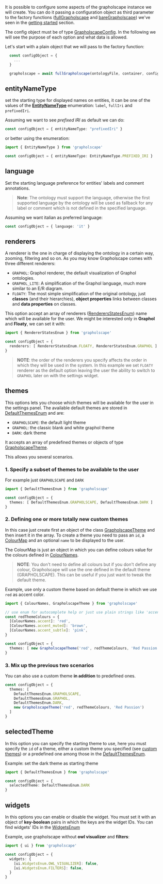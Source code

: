 It is possible to configure some aspects of the grapholscape instance we will create. You can do it passing a configuration object as third parameter to the factory functions ([fullGrapholscape](../functions/index.fullGrapholscape.htmlt) and [bareGrapholscape](../functions/index.bareGrapholscape.htmlt)) we've seen in the [getting started](./getting-started.html) section.

The config object must be of type [GrapholscapeConfig](../types/config.GrapholscapeConfig.html). In the following we will see the purpose of each option and what data is allowed.

Let's start with a plain object that we will pass to the factory function:
```ts
  const configObject = {
    ...
  }

  grapholscape = await fullGrapholscape(ontologyFile, container, configObject)
```

## entityNameType
set the starting type for displayed names on entities, it can be one of the values of the [**EntityNameType**](../enums/config.EntityNameType.html) enumeration: `label`, `fullIri` and `prefixedIri`.

Assuming we want to see *prefixed IRI* as default we can do:
```ts
const configObject = { entityNameType: "prefixedIri" }
```
or better using the enumeration:
```ts
import { EntityNameType } from 'grapholscape'

const configObject = { entityNameType: EntityNameType.PREFIXED_IRI }
```

## language
Set the starting language preference for entities' labels and comment annotations.
> **Note**: The ontology must support the language, otherwise the first supported language by the ontology will be used as fallback for any label or comment which is not defined in the specified language.

Assuming we want italian as preferred language:
```ts
const configObject = { language: 'it' }
```

## renderers
A renderer is the one in charge of displaying the ontology in a certain way, zooming, filtering and so on. As you may know Grapholscape comes with three different renderers:
- `GRAPHOL`: Graphol renderer, the default visualization of Graphol ontologies.
- `GRAPHOL_LITE`: A simplification of the Graphol language, much more similar to an E/R diagram.
- `FLOATY`: The most simple simplification of the original ontology, just **classes** (and their hierarchies), **object properties** links between classes and **data properties** on classes.

This option accept an array of renderers ([RenderersStatesEnum](../enums/model.RendererStatesEnum.html)) name which will be available for the user. We might be interested only in **Graphol** and **Floaty**, we can set it with:

```ts
import { RendererStatesEnum } from 'grapholscape'

const configObject = { 
  renderers: [ RendererStatesEnum.FLOATY, RendererStatesEnum.GRAPHOL ]
}
```
> **NOTE**: the order of the renderers you specify affects the order in which they will be used in the system. In this example we set `FLOATY` renderer as the default option leaving the user the ability to switch to `GRAPHOL` later on with the settings widget.

## themes
This options lets you choose which themes will be available for the user in the settings panel.
The available default themes are stored in [DefaultThemesEnum](../enums/model.DefaultThemesEnum.html) and are:
- `GRAPHOLSCAPE`: the default light theme
- `GRAPHOL`: the classic blank and white graphol theme
- `DARK`: dark theme

It accepts an array of predefined themes or objects of type [GrapholscapeTheme](../classes/model.GrapholscapeTheme.html).

This allows you several scenarios.

### 1. Specify a subset of themes to be available to the user
For example just `GRAPHOLSCAPE` and `DARK`
```ts
import { DefaultThemesEnum } from 'grapholscape'

const configObject = { 
  themes: [ DefaultThemesEnum.GRAPHOLSCAPE, DefaultThemesEnum.DARK ]
}
```

### 2. Defining one or more totally new custom themes
In this case just create first an object of the class [GrapholscapeTheme](../classes/model.GrapholscapeTheme.html) and then insert it in the array.
To create a theme you need to pass an `id`, a [ColourMap](../types/model.ColourMap.html) and an optional `name` to be displayed to the user.

The ColourMap is just an object in which you can define colours value for the colours defined in [ColourNames](../enums/model.ColoursNames.html).
> **NOTE**: You don't need to define all colours but if you don't define any colour, Grapholscape will use the one defined in the default theme (GRAPHOLSCAPE).
> This can be useful if you just want to tweak the default theme.

Example, use only a custom theme based on default theme in which we use `red` as accent color.
```ts
import { ColourNames, GrapholscapeTheme } from 'grapholscape'

// use enum for autocomplete help or just use plain strings like 'accent', 'accent_muted' and so on.
const redThemeColours = {
  [ColourNames.accent]: 'red',
  [ColourNames.accent_muted]: 'brown',
  [ColourNames.accent_subtle]: 'pink',
}

const configObject = { 
  themes: [ new GrapholscapeTheme('red', redThemeColours, 'Red Passion') ]
}
```

### 3. Mix up the previous two scenarios
You can also use a custom theme **in addition** to predefined ones.
```ts
const configObject = { 
  themes: [
    DefaultThemesEnum.GRAPHOLSCAPE,
    DefaultThemesEnum.GRAPHOL,
    DefaultThemesEnum.DARK,
    new GrapholscapeTheme('red', redThemeColours, 'Red Passion') 
  ]
}
```

## selectedTheme
In this option you can specify the starting theme to use, here you must specify the `id` of a theme, either a custom theme you specified (see [custom themes](#defining-one-or-more-totally-new-custom-themes)) or a predefined one among those in the [DefaultThemesEnum](../enums/model.DefaultThemesEnum.html).

Example: set the dark theme as starting theme
```ts
import { DefaultThemesEnum } from 'grapholscape'

const configObject = {
  selectedTheme: DefaultThemesEnum.DARK
}
```

## widgets
In this options you can enable or disable the widget. You must set it with an object of **key-boolean** pairs in which the keys are the widget IDs.
You can find widgets' IDs in the [WidgetsEnum](../enums/UI.WidgetEnum.html)

Example, use grapholscape without **owl visualizer** and **filters**:
```ts
import { ui } from 'grapholscape'

const configObject = {
  widgets: {
    [ui.WidgetsEnum.OWL_VISUALIZER]: false,
    [ui.WidgetsEnum.FILTERS]: false,
  }
}
```